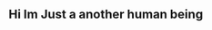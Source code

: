 <h2> Hi Im Just a another human being </h2>


<!--



<h1 align="center">
  <img src="https://readme-typing-svg.herokuapp.com?font=Orbitron&size=28&color=00F7FF&center=true&vCenter=true&width=800&height=70&lines=Hello+World%2C+I'm+Deemath+Jayasinghe;Futuristic+Coder+%7C+AI+Enthusiast+%7C+Tech+Architect" alt="Typing animation" />
</h1>

<p align="center">
  <img src="https://img.shields.io/badge/Code-Futuristic-blueviolet?style=for-the-badge&logo=visualstudiocode&logoColor=white" />
  <img src="https://img.shields.io/badge/Status-Engineering_Excellence-00FFFF?style=for-the-badge&logo=vercel&logoColor=white" />
</p>


### 🧠 About Me


🔭 I’m Deemath Jayasinghe, a full-stack developer & Cyber Security Enthusiast from Sri Lanka. </br>
🧠 Obsessed with solving real-world problems through futuristic systems and clean architecture. </br>
🚀 Exploring AI-integrated web systems and advanced Laravel applications. </br>

🛠️ Tech Stack</br>
<p align="center"> <img src="https://skillicons.dev/icons?i=flutter,typescript,nextjs,php,laravel,java,javascript,react,mysql,mongodb,html,css,vscode,git" /> </p>

⚡ Projects Preview</br></br>

  🕵️‍♂️ Google-doky - A simple python script for generate google hacking dorks for passive information gathering  </br>
  🚰 Water Billing & Management System   </br>
  📚 Smart Student Portal - With real-time progress tracking & task automation  </br>
  🚀 SpeedoMap - Biker Speedometer app with map & alerts  </br>
  📡 Smart Car Booking System - With predictive maintenance & chat AI  </br></br>

📊 My GitHub Universe</br>
<p align="center"> 
  <img src="https://github-readme-stats.vercel.app/api?username=deemath&show_icons=true&theme=tokyonight&hide_border=true&rank_icon=percentile" width="47%" /> 
  <img src="https://streak-stats.demolab.com/?user=deemath&theme=tokyonight&hide_border=true" width="47%" /> 
</p> 

<p align="center"> 
  <img src="https://github-readme-activity-graph.vercel.app/graph?username=deemath&theme=react-dark&hide_border=true" /> 
</p>

🌐 Connect with Me
<p align="center"> 
  <a href="mailto:mahazona.sl@gmail.com">
    <img src="https://img.shields.io/badge/Gmail-%23D14836.svg?style=for-the-badge&logo=gmail&logoColor=white" />
  </a> 
  <a href="www.linkedin.com/in/dijay">
    <img src="https://img.shields.io/badge/LinkedIn-%230077B5.svg?style=for-the-badge&logo=linkedin&logoColor=white" />
  </a> 
</p>

🚀 Code the future, live the dream. </br>
🧬 Designed by Deemath Jayasinghe 

-->
